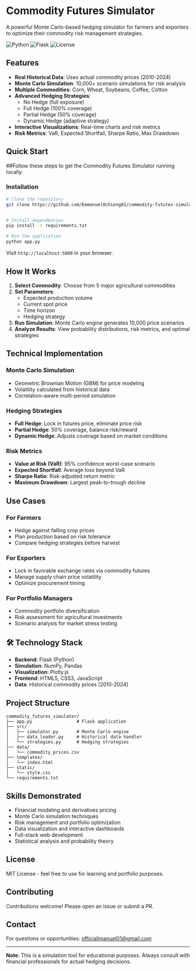 #  Commodity Futures Simulator

A powerful Monte Carlo-based hedging simulator for farmers and exporters to optimize their commodity risk management strategies.

![Python](https://img.shields.io/badge/python-3.8+-blue.svg)
![Flask](https://img.shields.io/badge/flask-2.0+-green.svg)
![License](https://img.shields.io/badge/license-MIT-blue.svg)

##  Features

- **Real Historical Data**: Uses actual commodity prices (2010-2024)
- **Monte Carlo Simulation**: 10,000+ scenario simulations for risk analysis
- **Multiple Commodities**: Corn, Wheat, Soybeans, Coffee, Cotton
- **Advanced Hedging Strategies**: 
  - No Hedge (full exposure)
  - Full Hedge (100% coverage)
  - Partial Hedge (50% coverage)
  - Dynamic Hedge (adaptive strategy)
- **Interactive Visualizations**: Real-time charts and risk metrics
- **Risk Metrics**: VaR, Expected Shortfall, Sharpe Ratio, Max Drawdown

##  Quick Start
##Follow these steps to get the Commodity Futures Simulator running locally:

### Installation

```bash
# Clone the repository
git clone https://github.com/EmmanuelOchieng01/commodity-futures-simulator.git


# Install dependencies
pip install -r requirements.txt

# Run the application
python app.py
```

Visit `http://localhost:5000` in your browser.

##  How It Works

1. **Select Commodity**: Choose from 5 major agricultural commodities
2. **Set Parameters**: 
   - Expected production volume
   - Current spot price
   - Time horizon
   - Hedging strategy
3. **Run Simulation**: Monte Carlo engine generates 10,000 price scenarios
4. **Analyze Results**: View probability distributions, risk metrics, and optimal strategies

##  Technical Implementation

### Monte Carlo Simulation
- Geometric Brownian Motion (GBM) for price modeling
- Volatility calculated from historical data
- Correlation-aware multi-period simulation

### Hedging Strategies
- **Full Hedge**: Lock in futures price, eliminate price risk
- **Partial Hedge**: 50% coverage, balance risk/reward
- **Dynamic Hedge**: Adjusts coverage based on market conditions

### Risk Metrics
- **Value at Risk (VaR)**: 95% confidence worst-case scenario
- **Expected Shortfall**: Average loss beyond VaR
- **Sharpe Ratio**: Risk-adjusted return metric
- **Maximum Drawdown**: Largest peak-to-trough decline

##  Use Cases

### For Farmers
- Hedge against falling crop prices
- Plan production based on risk tolerance
- Compare hedging strategies before harvest

### For Exporters
- Lock in favorable exchange rates via commodity futures
- Manage supply chain price volatility
- Optimize procurement timing

### For Portfolio Managers
- Commodity portfolio diversification
- Risk assessment for agricultural investments
- Scenario analysis for market stress testing

## 🛠️ Technology Stack

- **Backend**: Flask (Python)
- **Simulation**: NumPy, Pandas
- **Visualization**: Plotly.js
- **Frontend**: HTML5, CSS3, JavaScript
- **Data**: Historical commodity prices (2010-2024)

##  Project Structure

```
commodity_futures_simulator/
├── app.py                 # Flask application
├── src/
│   ├── simulator.py       # Monte Carlo engine
│   ├── data_loader.py     # Historical data handler
│   └── strategies.py      # Hedging strategies
├── data/
│   └── commodity_prices.csv
├── templates/
│   └── index.html
├── static/
│   └── style.css
└── requirements.txt
```

##  Skills Demonstrated

- Financial modeling and derivatives pricing
- Monte Carlo simulation techniques
- Risk management and portfolio optimization
- Data visualization and interactive dashboards
- Full-stack web development
- Statistical analysis and probability theory

##  License

MIT License - feel free to use for learning and portfolio purposes.

##  Contributing

Contributions welcome! Please open an issue or submit a PR.

##  Contact

For questions or opportunities: officialimanuel01@gmail.com

---

**Note**: This is a simulation tool for educational purposes. Always consult with financial professionals for actual hedging decisions.
